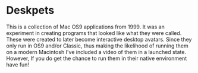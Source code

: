 # Deskpets
This is a collection of Mac OS9 applications from 1999.  It was an experiment in creating programs that looked like what they were called.  These were created to later become interactive desktop avatars.  Since they only run in OS9 and/or Classic, thus making the likelihood of running them on a modern Macintosh I've included a video of them in a launched state.  However, If you do get the chance to run them in their native environment have fun!
